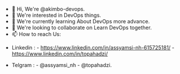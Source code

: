 - 👋 Hi, We're @akimbo-devops.
- 👀 We're interested in DevOps things.
- 🌱 We're currently learning About DevOps more advance.
- 💞️ We're looking to collaborate on Learn DevOps together.
- 📫 How to reach Us: 
* Linkedin  : - https://www.linkedin.com/in/assyamsi-nh-615725181/
              - https://www.linkedin.com/in/topahadzi/
              
* Telgram   : - @assyamsi_nh
              - @topahadzi.

<!---
akimbo-devops/akimbo-devops is a ✨ special ✨ repository because its `README.md` (this file) appears on your GitHub profile.
You can click the Preview link to take a look at your changes.
--->
